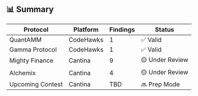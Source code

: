 ## 📊 Summary

| Protocol        | Platform     | Findings | Status         |
|-----------------|--------------|----------|----------------|
| QuantAMM        | CodeHawks    | 1        | ✅ Valid        |
| Gamma Protocol  | CodeHawks    | 1        | ✅ Valid        |
| Mighty Finance  | Cantina      | 9        | 🟡 Under Review |
| Alchemix        | Cantina      | 4        | 🟡 Under Review |
| Upcoming Contest| Cantina      | TBD      | 🔜 Prep Mode    |
